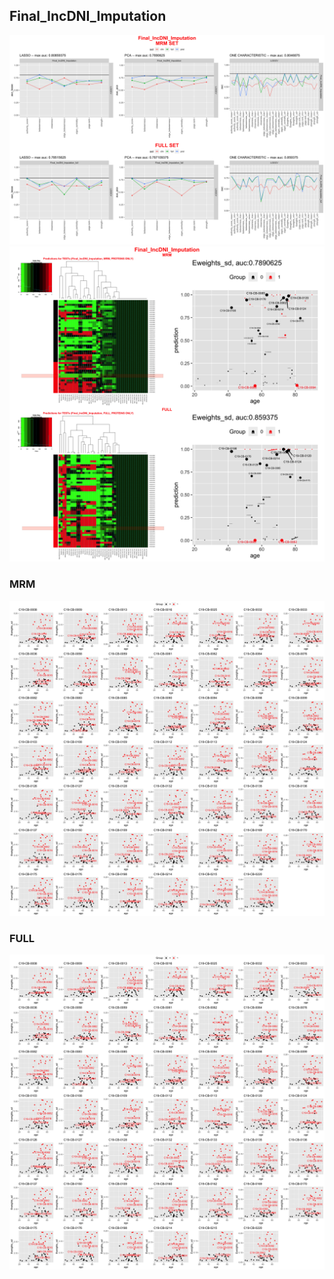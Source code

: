 
## Final_IncDNI_Imputation
![Image](/11092020/3.png)
![Image](/11092020/3!!!.png)
### MRM
![Image](/11092020/3_full_eweights_sd.png)
### FULL
![Image](/11092020/3_full_eweights_sd.png)
